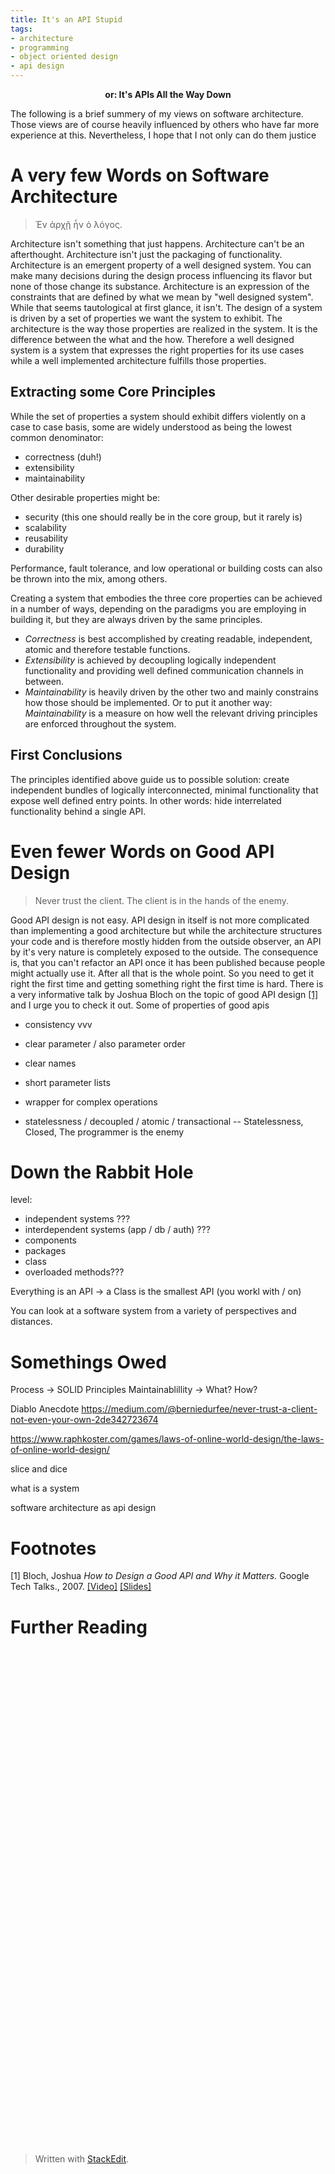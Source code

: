 ```yaml
---
title: It's an API Stupid 
tags:
- architecture
- programming
- object oriented design
- api design
---
```

<center><b>or: It's APIs All the Way Down</b></center>

The following is a brief summery of my views on software architecture. Those views are of course heavily influenced by others who have far more experience at this.  Nevertheless, I hope that I not only can do them justice 

# A very few Words on Software Architecture
> Ἐν ἀρχῇ ἦν ὁ λόγος.

Architecture isn't something that just happens. Architecture can't be an afterthought. Architecture isn't just the packaging of functionality. Architecture is an emergent property of a well designed system. You can make many decisions during the design process influencing its flavor but none of those change its substance. 
Architecture is an expression of the constraints that are defined by what we mean by "well designed system". While that seems tautological at first glance, it isn't. The design of a system is driven by a set of properties we want the system to exhibit. The architecture is the way those properties are realized in the system. It is the difference between the what and the how. Therefore a well designed system is a system that expresses the right properties for its use cases while a well implemented architecture fulfills those properties.

## Extracting some Core Principles

While the set of properties a system should exhibit differs violently on a case to case basis, some are widely understood as being the lowest common denominator:
- correctness (duh!)
- extensibility
- maintainability

Other desirable properties might be:
- security (this one should really be in the core group, but it rarely is)
- scalability
- reusability
- durability

Performance, fault tolerance, and low operational or building costs can also be thrown into the mix, among others.

Creating a system that embodies the three core properties can be achieved in a number of ways, depending on the paradigms you are employing in building it, but they are always driven by the same principles.

- _Correctness_ is best accomplished by creating readable, independent, atomic and therefore testable functions.
- _Extensibility_ is achieved by decoupling logically independent functionality and providing well defined communication channels in between.
- _Maintainability_ is heavily driven by the other two and mainly constrains how those should be implemented. Or to put it another way: _Maintainability_ is a measure on how well the relevant driving principles are enforced throughout the system.

## First Conclusions

The principles identified above guide us to possible solution: create independent bundles of logically interconnected, minimal functionality that expose well defined entry points. In other words: hide interrelated functionality behind a single API.

# Even fewer Words on Good API Design
>Never trust the client. The client is in the hands of the enemy.

Good API design is not easy. API design in itself is not more complicated than implementing a good architecture but while the architecture structures your code and is therefore mostly hidden from the outside observer, an API by it's very nature is completely exposed to the outside. The consequence is, that you can't refactor an API once it has been published because people might actually use it. After all that is the whole point. So you need to get it right the first time and getting something right the first time is hard.
There is a very informative talk by Joshua Bloch on the topic of good API design <a href="#f1">[1]</a> and I urge you to check it out.
Some of
properties of good apis

- consistency 			vvv
- clear parameter / also parameter order
- clear names
- short parameter lists
- wrapper for complex operations

- statelessness / decoupled / atomic / transactional
-- Statelessness, Closed, The programmer is the enemy

# Down the Rabbit Hole 

level:
- independent systems ???
- interdependent systems (app / db / auth)  ???
- components 
- packages
- class
- overloaded methods???

Everything is an API
-> a Class is the smallest API (you workl with / on)

You can look at a software system from a variety of perspectives and distances.

# Somethings Owed
Process -> SOLID Principles
Maintainablillity -> What? How?

Diablo Anecdote
https://medium.com/@berniedurfee/never-trust-a-client-not-even-your-own-2de342723674

https://www.raphkoster.com/games/laws-of-online-world-design/the-laws-of-online-world-design/
<image source="http://rosettacode.org/mw/images/d/d7/Fractal_tree.svg" />





slice and dice

what is a system



software architecture as api design


# Footnotes
<a id="f1"></a>[1] Bloch, Joshua _How to Design a Good API and Why it Matters._ Google Tech Talks., 2007. <a href="https://www.youtube.com/watch?v=aAb7hSCtvGw">[Video]</a> <a href="https://static.googleusercontent.com/media/research.google.com/de//pubs/archive/32713.pdf">[Slides]</a>
# Further Reading



<svg xmlns="http://www.w3.org/2000/svg"   
 xmlns:xlink="http://www.w3.org/1999/xlink"  
 width="400" height="320">  
  <style type="text/css"><![CDATA[  
 line { stroke: black; stroke-width: .05; }  
 circle { fill: black; }  
 ]]></style>  
   
<defs>  
  <g id="stem"> <line x1="0" y1="0" x2="0" y2="-1"/> </g>  
   
  <g id="l0"><use xlink:href="#stem"/></g>  
  <!-- These are identical except for the id and href. -->  
  <g id="l1"> <use xlink:href="#l0" transform="translate(0, -1) rotate(-35) scale(.7)"/>  
              <use xlink:href="#l0" transform="translate(0, -1) rotate(+35) scale(.7)"/>  
              <use xlink:href="#stem"/></g>  
  <g id="l2"> <use xlink:href="#l1" transform="translate(0, -1) rotate(-35) scale(.7)"/>  
              <use xlink:href="#l1" transform="translate(0, -1) rotate(+35) scale(.7)"/>  
              <use xlink:href="#stem"/></g>  
  <g id="l3"> <use xlink:href="#l2" transform="translate(0, -1) rotate(-35) scale(.7)"/>  
              <use xlink:href="#l2" transform="translate(0, -1) rotate(+35) scale(.7)"/>  
              <use xlink:href="#stem"/></g>  
  <g id="l4"> <use xlink:href="#l3" transform="translate(0, -1) rotate(-35) scale(.7)"/>  
              <use xlink:href="#l3" transform="translate(0, -1) rotate(+35) scale(.7)"/>  
              <use xlink:href="#stem"/></g>  
  <g id="l5"> <use xlink:href="#l4" transform="translate(0, -1) rotate(-35) scale(.7)"/>  
              <use xlink:href="#l4" transform="translate(0, -1) rotate(+35) scale(.7)"/>  
              <use xlink:href="#stem"/></g>  
  <g id="l6"> <use xlink:href="#l5" transform="translate(0, -1) rotate(-35) scale(.7)"/>  
              <use xlink:href="#l5" transform="translate(0, -1) rotate(+35) scale(.7)"/>  
              <use xlink:href="#stem"/></g>  
  <g id="l7"> <use xlink:href="#l6" transform="translate(0, -1) rotate(-35) scale(.7)"/>  
              <use xlink:href="#l6" transform="translate(0, -1) rotate(+35) scale(.7)"/>  
              <use xlink:href="#stem"/></g>  
  <g id="l8"> <use xlink:href="#l7" transform="translate(0, -1) rotate(-35) scale(.7)"/>  
              <use xlink:href="#l7" transform="translate(0, -1) rotate(+35) scale(.7)"/>  
              <use xlink:href="#stem"/></g>  
  <g id="l9"> <use xlink:href="#l8" transform="translate(0, -1) rotate(-35) scale(.7)"/>  
              <use xlink:href="#l8" transform="translate(0, -1) rotate(+35) scale(.7)"/>  
              <use xlink:href="#stem"/></g>  
</defs>  
   
<g transform="translate(200, 320) scale(100)">  
  <use xlink:href="#l9"/>  
</g>  
   
</svg>



> Written with [StackEdit](https://stackedit.io/).
<!--stackedit_data:
eyJoaXN0b3J5IjpbMTM1ODE0MjIxLC0xMDMzMTU2MDIwLC0yNz
E5ODQwMjgsMTY0MTgxNzAyNCwtMTc5NDAxMTY5OSwxNzUxNDE1
MjA1LC0yMDU5Mjg2Nzc0LDQ2NjE1MDEwOCwtMjc1OTYwNzk1LD
IwMDQ1Nzk5OTEsMjA4OTM5OTA0MCwxNTE4MjcwNjg0LC04ODk0
NzczMzcsLTE5MDEwNzExODQsMTYyNTQ0NDgyNCwtMTAwNDk2MD
AxNSwtNzI2NjY0NTUsLTE4OTI2ODExMDksLTgxOTcyODk2MCwt
MTMwMDEwNTQxMl19
-->